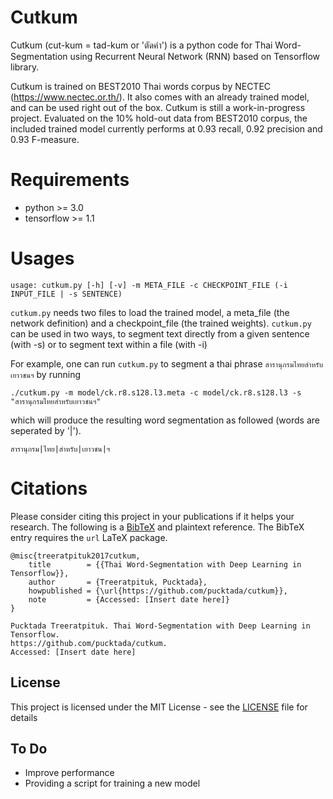 # Cutkum
Cutkum (cut-kum = tad-kum or 'ตัดคำ') is a python code for Thai Word-Segmentation using Recurrent Neural Network (RNN) based on Tensorflow library. 

Cutkum is trained on BEST2010 Thai words corpus by NECTEC (https://www.nectec.or.th/). It also comes with an already trained model, and can be used right out of the box. Cutkum is still a work-in-progress project. Evaluated on the 10% hold-out data from BEST2010 corpus, the included trained model currently performs at 0.93 recall, 0.92 precision and 0.93 F-measure. 

# Requirements
* python >= 3.0
* tensorflow >= 1.1

# Usages
```
usage: cutkum.py [-h] [-v] -m META_FILE -c CHECKPOINT_FILE (-i INPUT_FILE | -s SENTENCE)
```

`cutkum.py` needs two files to load the trained model, a meta_file (the network definition) and a checkpoint_file (the trained weights). `cutkum.py` can be used in two ways, to segment text directly from a given sentence (with -s) or to segment text within a file (with -i)

For example, one can run `cutkum.py` to segment a thai phrase `สารานุกรมไทยสำหรับเยาวชนฯ` by running

```
./cutkum.py -m model/ck.r8.s128.l3.meta -c model/ck.r8.s128.l3 -s "สารานุกรมไทยสำหรับเยาวชนฯ"
```

which will produce the resulting word segmentation as followed (words are seperated by '|').

```
สารานุกรม|ไทย|สำหรับ|เยาวชน|ฯ
```

# Citations
Please consider citing this project in your publications if it helps your research.
The following is a [BibTeX](http://www.bibtex.org/) and plaintext reference.
The BibTeX entry requires the `url` LaTeX package.

```
@misc{treeratpituk2017cutkum,
    title        = {{Thai Word-Segmentation with Deep Learning in Tensorflow}},
    author       = {Treeratpituk, Pucktada},
    howpublished = {\url{https://github.com/pucktada/cutkum}},
    note         = {Accessed: [Insert date here]}
}

Pucktada Treeratpituk. Thai Word-Segmentation with Deep Learning in Tensorflow.
https://github.com/pucktada/cutkum.
Accessed: [Insert date here]
```

## License

This project is licensed under the MIT License - see the [LICENSE](LICENSE) file for details

## To Do

* Improve performance
* Providing a script for training a new model

